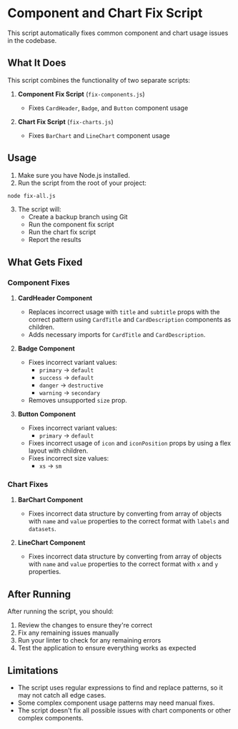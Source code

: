 # Component and Chart Fix Script

This script automatically fixes common component and chart usage issues in the codebase.

## What It Does

This script combines the functionality of two separate scripts:

1. **Component Fix Script** (`fix-components.js`)
   - Fixes `CardHeader`, `Badge`, and `Button` component usage

2. **Chart Fix Script** (`fix-charts.js`)
   - Fixes `BarChart` and `LineChart` component usage

## Usage

1. Make sure you have Node.js installed.
2. Run the script from the root of your project:

```bash
node fix-all.js
```

3. The script will:
   - Create a backup branch using Git
   - Run the component fix script
   - Run the chart fix script
   - Report the results

## What Gets Fixed

### Component Fixes

1. **CardHeader Component**
   - Replaces incorrect usage with `title` and `subtitle` props with the correct pattern using `CardTitle` and `CardDescription` components as children.
   - Adds necessary imports for `CardTitle` and `CardDescription`.

2. **Badge Component**
   - Fixes incorrect variant values:
     - `primary` → `default`
     - `success` → `default`
     - `danger` → `destructive`
     - `warning` → `secondary`
   - Removes unsupported `size` prop.

3. **Button Component**
   - Fixes incorrect variant values:
     - `primary` → `default`
   - Fixes incorrect usage of `icon` and `iconPosition` props by using a flex layout with children.
   - Fixes incorrect size values:
     - `xs` → `sm`

### Chart Fixes

1. **BarChart Component**
   - Fixes incorrect data structure by converting from array of objects with `name` and `value` properties to the correct format with `labels` and `datasets`.

2. **LineChart Component**
   - Fixes incorrect data structure by converting from array of objects with `name` and `value` properties to the correct format with `x` and `y` properties.

## After Running

After running the script, you should:

1. Review the changes to ensure they're correct
2. Fix any remaining issues manually
3. Run your linter to check for any remaining errors
4. Test the application to ensure everything works as expected

## Limitations

- The script uses regular expressions to find and replace patterns, so it may not catch all edge cases.
- Some complex component usage patterns may need manual fixes.
- The script doesn't fix all possible issues with chart components or other complex components. 